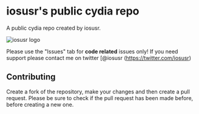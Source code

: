# iosusr's public cydia repo

A public cydia repo created by iosusr.

![iosusr logo](https://github.com/osxusr/osxusr.github.io/blob/master/CydiaIcon.png)

Please use the "Issues" tab for **code related** issues only! If you need support please contact me on twitter [@iosusr (https://twitter.com/iosusr)

## Contributing

Create a fork of the repository, make your changes and then create a pull request.
Please be sure to check if the pull request has been made before, before creating a new one.
